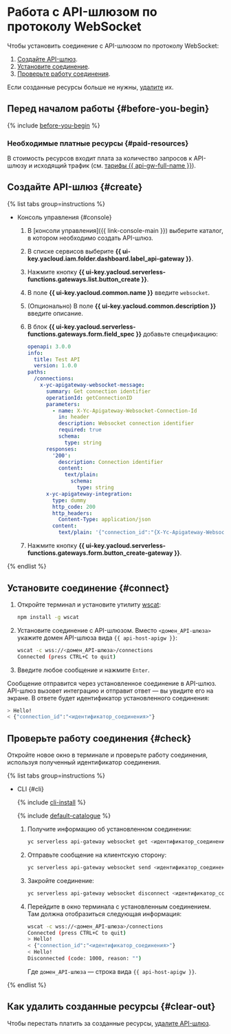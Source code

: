 # Работа с API-шлюзом по протоколу WebSocket


Чтобы установить соединение с API-шлюзом по протоколу WebSocket:

1. [Создайте API-шлюз](#create).
1. [Установите соединение](#connect).
1. [Проверьте работу соединения](#check).

Если созданные ресурсы больше не нужны, [удалите](#clear-out) их.

## Перед началом работы {#before-you-begin}

{% include [before-you-begin](../_tutorials_includes/before-you-begin.md) %}

### Необходимые платные ресурсы {#paid-resources}

В стоимость ресурсов входит плата за количество запросов к API-шлюзу и исходящий трафик (см. [тарифы {{ api-gw-full-name }}](../../api-gateway/pricing.md)).

## Создайте API-шлюз {#create}

{% list tabs group=instructions %}

- Консоль управления {#console}

    1. В [консоли управления]({{ link-console-main }}) выберите каталог, в котором необходимо создать API-шлюз.
    1. В списке сервисов выберите **{{ ui-key.yacloud.iam.folder.dashboard.label_api-gateway }}**.
    1. Нажмите кнопку **{{ ui-key.yacloud.serverless-functions.gateways.list.button_create }}**.
    1. В поле **{{ ui-key.yacloud.common.name }}** введите `websocket`.
    1. (Опционально) В поле **{{ ui-key.yacloud.common.description }}** введите описание.
    1. В блок **{{ ui-key.yacloud.serverless-functions.gateways.form.field_spec }}** добавьте спецификацию:

        ```yaml
        openapi: 3.0.0
        info:
          title: Test API
          version: 1.0.0
        paths:
          /connections:
            x-yc-apigateway-websocket-message:
              summary: Get connection identifier
              operationId: getConnectionID
              parameters:
                - name: X-Yc-Apigateway-Websocket-Connection-Id
                  in: header
                  description: Websocket connection identifier
                  required: true
                  schema:
                    type: string
              responses:
                '200':
                  description: Connection identifier
                  content:
                    text/plain:
                      schema:
                        type: string
              x-yc-apigateway-integration:
                type: dummy
                http_code: 200
                http_headers:
                  Content-Type: application/json
                content:
                  text/plain: '{"connection_id":"{X-Yc-Apigateway-Websocket-Connection-Id}"}'
        ```

    1. Нажмите кнопку **{{ ui-key.yacloud.serverless-functions.gateways.form.button_create-gateway }}**.

{% endlist %}

## Установите соединение {#connect}

1. Откройте терминал и установите утилиту [wscat](https://www.npmjs.com/package/wscat):

    ```bash
    npm install -g wscat
    ```

1. Установите соединение с API-шлюзом. Вместо `<домен_API-шлюза>` укажите домен API-шлюза вида `{{ api-host-apigw }}`:

    ```bash
    wscat -c wss://<домен_API-шлюза>/connections
    Connected (press CTRL+C to quit)
    ```

1. Введите любое сообщение и нажмите `Enter`.

Сообщение отправится через установленное соединение в API-шлюз. API-шлюз вызовет интеграцию и отправит ответ — вы увидите его на экране. В ответе будет идентификатор установленного соединения:

```bash
> Hello!
< {"connection_id":"<идентификатор_соединения>"}
```

## Проверьте работу соединения {#check}

Откройте новое окно в терминале и проверьте работу соединения, используя полученный идентификатор соединения.

{% list tabs group=instructions %}

- CLI {#cli}

    {% include [cli-install](../../_includes/cli-install.md) %}

    {% include [default-catalogue](../../_includes/default-catalogue.md) %}

    1. Получите информацию об установленном соединении:

        ```bash
        yc serverless api-gateway websocket get <идентификатор_соединения>
        ```

    1. Отправьте сообщение на клиентскую сторону:

        ```bash
        yc serverless api-gateway websocket send <идентификатор_соединения> --data Hello!
        ```

    1. Закройте соединение:

        ```bash
        yc serverless api-gateway websocket disconnect <идентификатор_соединения>
        ```

    1. Перейдите в окно терминала с установленным соединением. Там должна отобразиться следующая информация:

        ```bash
        wscat -c wss://<домен_API-шлюза>/connections
        Connected (press CTRL+C to quit)
        > Hello!
        < {"connection_id":"<идентификатор_соединения>"}
        < Hello!
        Disconnected (code: 1000, reason: "")
        ```

        Где `домен_API-шлюза` — строка вида `{{ api-host-apigw }}`.

{% endlist %}

## Как удалить созданные ресурсы {#clear-out}

Чтобы перестать платить за созданные ресурсы, [удалите API-шлюз](../../api-gateway/operations/api-gw-delete.md).
